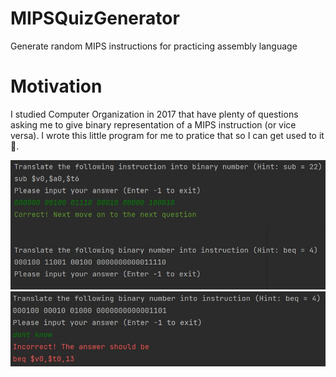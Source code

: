 # MIPSQuizGenerator
Generate random MIPS instructions for practicing assembly language

# Motivation
I studied Computer Organization in 2017 that have plenty of questions asking me to give binary representation of a MIPS instruction (or vice versa). 
I wrote this little program for me to pratice that so I can get used to it 🤣.

![screenshot](screenshot.jpg)
![screenshot](screenshot2.jpg)
